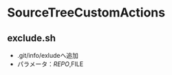 SourceTreeCustomActions
=======================

## exclude.sh
- .git/info/exludeへ追加
- パラメータ：$REPO,$FILE
